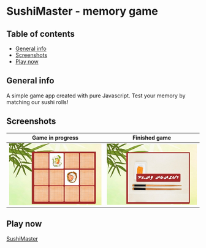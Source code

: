 # SushiMaster - memory game

## Table of contents

- [General info](#general-info)
- [Screenshots](#screenshots)
- [Play now](#play-now)

## General info

A simple game app created with pure Javascript. Test your memory by matching our sushi rolls!

## Screenshots

|                Game in progress                |                Finished game                |
| :--------------------------------------------: | :-----------------------------------------: |
| ![Game in progress](./screenshots/screen1.jpg) | ![Finished game](./screenshots/screen2.jpg) |

## Play now

[SushiMaster](https://anna-jasica.github.io/memoryGame/)
